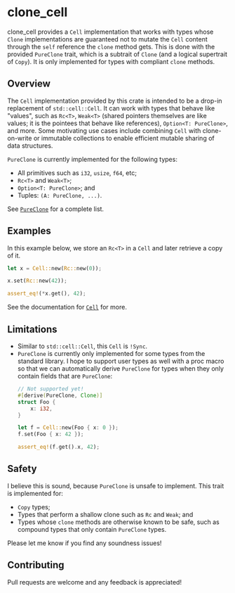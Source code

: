 # clone_cell

clone_cell provides a `Cell` implementation that works with types whose `Clone`
implementations are guaranteed not to mutate the `Cell` content through the `self`
reference the `clone` method gets. This is done with the provided `PureClone` trait,
which is a subtrait of `Clone` (and a logical supertrait of `Copy`). It is only
implemented for types with compliant `clone` methods.

## Overview

The `Cell` implementation provided by this crate is intended to be a drop-in
replacement of `std::cell::Cell`. It can work with types that behave like "values",
such as `Rc<T>`, `Weak<T>` (shared pointers themselves are like values; it is the
pointees that behave like references), `Option<T: PureClone>`, and more. Some
motivating use cases include combining `Cell` with clone-on-write or immutable
collections to enable efficient mutable sharing of data structures.

`PureClone` is currently implemented for the following types:
- All primitives such as `i32`, `usize`, `f64`, etc;
- `Rc<T>` and `Weak<T>`;
- `Option<T: PureClone>`; and
- Tuples: `(A: PureClone, ...)`.

See [`PureClone`] for a complete list.

[`PureClone`]: https://docs.rs/clone_cell/latest/clone_cell/clone/trait.PureClone.html

## Examples

In this example below, we store an `Rc<T>` in a `Cell` and later retrieve a copy of it.
```rust
let x = Cell::new(Rc::new(0));

x.set(Rc::new(42));

assert_eq!(*x.get(), 42);
```

See the documentation for [`Cell`] for more.

[`Cell`]: https://docs.rs/clone_cell/latest/clone_cell/cell/struct.Cell.html

## Limitations

- Similar to `std::cell::Cell`, this `Cell` is `!Sync`.
- `PureClone` is currently only implemented for some types from the standard library. I hope to support user types as well with a proc macro so that we can automatically derive `PureClone` for types when they only contain fields that are `PureClone`:
   ```rust
   // Not supported yet!
   #[derive(PureClone, Clone)]
   struct Foo {
       x: i32,
   }

   let f = Cell::new(Foo { x: 0 });
   f.set(Foo { x: 42 });

   assert_eq!(f.get().x, 42);
   ```

## Safety

I believe this is sound, because `PureClone` is unsafe to implement. This trait is implemented for:
- `Copy` types;
- Types that perform a shallow clone such as `Rc` and `Weak`; and
- Types whose `clone` methods are otherwise known to be safe, such as compound types that only contain `PureClone` types.

Please let me know if you find any soundness issues!

## Contributing

Pull requests are welcome and any feedback is appreciated!